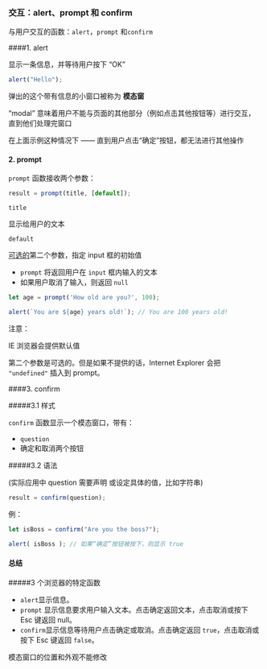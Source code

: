 ### 交互：alert、prompt 和 confirm

与用户交互的函数：`alert`，`prompt` 和`confirm`

####1. alert

显示一条信息，并等待用户按下 “OK”

~~~javascript
alert("Hello");
~~~

弹出的这个带有信息的小窗口被称为 **模态窗**

“modal” 意味着用户不能与页面的其他部分（例如点击其他按钮等）进行交互，直到他们处理完窗口

在上面示例这种情况下 —— 直到用户点击“确定”按钮，都无法进行其他操作

#### 2. prompt

`prompt` 函数接收两个参数：

~~~javascript
result = prompt(title, [default]);
~~~

`title`

显示给用户的文本

`default`

<u>可选的</u>第二个参数，指定 input 框的初始值

- `prompt` 将返回用户在 `input` 框内输入的文本
- 如果用户取消了输入，则返回 `null`

~~~javascript
let age = prompt('How old are you?', 100);

alert(`You are ${age} years old!`); // You are 100 years old!
~~~

注意：

IE 浏览器会提供默认值

第二个参数是可选的。但是如果不提供的话，Internet Explorer 会把 `"undefined"` 插入到 prompt。

####3. confirm

#####3.1 样式

`confirm` 函数显示一个模态窗口，带有：

- `question` 
- 确定和取消两个按钮

#####3.2 语法

(实际应用中 question 需要声明 或设定具体的值，比如字符串)

~~~javascript
result = confirm(question);
~~~

例：

~~~javascript
let isBoss = confirm("Are you the boss?");

alert( isBoss ); // 如果“确定”按钮被按下，则显示 true
~~~

#### 总结

#####3 个浏览器的特定函数

- `alert`显示信息。
- `prompt` 显示信息要求用户输入文本。点击确定返回文本，点击取消或按下 Esc 键返回 null。
- `confirm`显示信息等待用户点击确定或取消。点击确定返回 `true`，点击取消或按下 Esc 键返回 `false`。

模态窗口的位置和外观不能修改